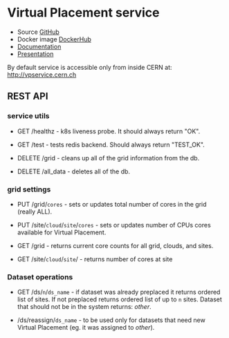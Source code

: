 # Virtual Placement service

* Source [GitHub](https://github.com/ivukotic/vpservice)
* Docker image [DockerHub](https://cloud.docker.com/repository/docker/ivukotic/vpservice)
* [Documentation](https://ivukotic.github.io/VPservice/)
* [Presentation](https://docs.google.com/presentation/d/145aZDrp_rG5lZxyju1Diqidde4XGYNCUIU8VpKdo0OQ/edit?usp=sharing)

By default service is accessible only from inside CERN at: http://vpservice.cern.ch

## REST API

### service utils
* GET /healthz - k8s liveness probe. It should always return "OK".
* GET /test - tests redis backend. Should always return "TEST_OK". 

* DELETE /grid - cleans up all of the grid information from the db.
* DELETE /all_data - deletes all of the db.

### grid settings
* PUT /grid/`cores` - sets or updates total number of cores in the grid (really ALL).
* PUT /site/`cloud`/`site`/`cores` - sets or updates number of CPUs cores available for Virtual Placement. 

* GET /grid - returns current core counts for all grid, clouds, and sites.
* GET /site/`cloud`/`site`/ - returns number of cores at site

### Dataset operations
* GET /ds/`n`/`ds_name` - if dataset was already preplaced it returns ordered list of sites. If not preplaced returns ordered list of up to `n` sites. Dataset that should not be in the system returns: _other_.

* /ds/reassign/`ds_name` - to be used only for datasets that need new Virtual Placement (eg. it was assigned to _other_).
